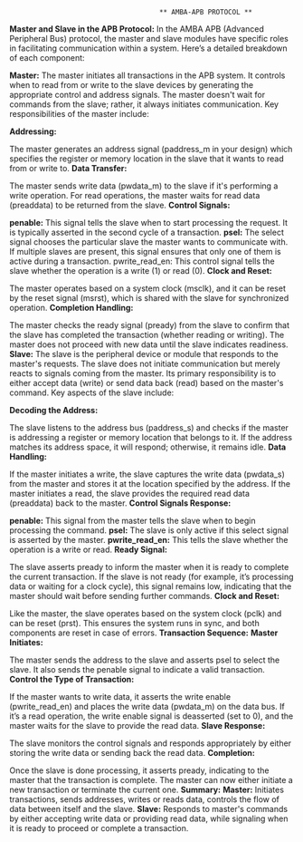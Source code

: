                                          ** AMBA-APB PROTOCOL **

**Master and Slave in the APB Protocol:**
In the AMBA APB (Advanced Peripheral Bus) protocol, the master and slave modules have specific roles in facilitating communication within a system. Here’s a detailed breakdown of each component:

****Master:****
The master initiates all transactions in the APB system. It controls when to read from or write to the slave devices by generating the appropriate control and address signals. The master doesn't wait for commands from the slave; rather, it always initiates communication. Key responsibilities of the master include:

**Addressing:**

The master generates an address signal (paddress_m in your design) which specifies the register or memory location in the slave that it wants to read from or write to.
**Data Transfer:**

The master sends write data (pwdata_m) to the slave if it's performing a write operation.
For read operations, the master waits for read data (preaddata) to be returned from the slave.
**Control Signals:**

**penable:** This signal tells the slave when to start processing the request. It is typically asserted in the second cycle of a transaction.
**psel:** The select signal chooses the particular slave the master wants to communicate with. If multiple slaves are present, this signal ensures that only one of them is active during a transaction.
pwrite_read_en: This control signal tells the slave whether the operation is a write (1) or read (0).
**Clock and Reset:**

The master operates based on a system clock (msclk), and it can be reset by the reset signal (msrst), which is shared with the slave for synchronized operation.
**Completion Handling:**

The master checks the ready signal (pready) from the slave to confirm that the slave has completed the transaction (whether reading or writing). The master does not proceed with new data until the slave indicates readiness.
****Slave:****
The slave is the peripheral device or module that responds to the master's requests. The slave does not initiate communication but merely reacts to signals coming from the master. Its primary responsibility is to either accept data (write) or send data back (read) based on the master's command. Key aspects of the slave include:

**Decoding the Address:**

The slave listens to the address bus (paddress_s) and checks if the master is addressing a register or memory location that belongs to it. If the address matches its address space, it will respond; otherwise, it remains idle.
**Data Handling:**

If the master initiates a write, the slave captures the write data (pwdata_s) from the master and stores it at the location specified by the address.
If the master initiates a read, the slave provides the required read data (preaddata) back to the master.
**Control Signals Response:**

**penable:** This signal from the master tells the slave when to begin processing the command.
**psel:** The slave is only active if this select signal is asserted by the master.
**pwrite_read_en:** This tells the slave whether the operation is a write or read.
**Ready Signal:**

The slave asserts pready to inform the master when it is ready to complete the current transaction. If the slave is not ready (for example, it’s processing data or waiting for a clock cycle), this signal remains low, indicating that the master should wait before sending further commands.
**Clock and Reset:**

Like the master, the slave operates based on the system clock (pclk) and can be reset (prst). This ensures the system runs in sync, and both components are reset in case of errors.
**Transaction Sequence:**
****Master Initiates:****

The master sends the address to the slave and asserts psel to select the slave. It also sends the penable signal to indicate a valid transaction.
**Control the Type of Transaction:**

If the master wants to write data, it asserts the write enable (pwrite_read_en) and places the write data (pwdata_m) on the data bus.
If it’s a read operation, the write enable signal is deasserted (set to 0), and the master waits for the slave to provide the read data.
****Slave Response:****

The slave monitors the control signals and responds appropriately by either storing the write data or sending back the read data.
**Completion:**

Once the slave is done processing, it asserts pready, indicating to the master that the transaction is complete. The master can now either initiate a new transaction or terminate the current one.
****Summary:****
**Master:** Initiates transactions, sends addresses, writes or reads data, controls the flow of data between itself and the slave.
**Slave:** Responds to master's commands by either accepting write data or providing read data, while signaling when it is ready to proceed or complete a transaction.
